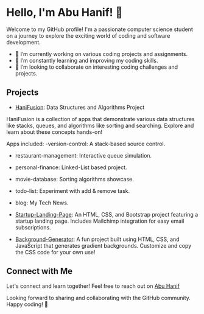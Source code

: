 # Hello, I'm Abu Hanif! 👋

Welcome to my GitHub profile! I'm a passionate computer science student on a journey to explore the exciting world of coding and software development.

- 🔭 I’m currently working on various coding projects and assignments.
- 🌱 I’m constantly learning and improving my coding skills.
- 🤝 I’m looking to collaborate on interesting coding challenges and projects.

## Projects

- [HaniFusion](https://github.com/hnhanif/HaniFusion): Data Structures and Algorithms Project

HaniFusion is a collection of apps that demonstrate various data structures like stacks, queues, and algorithms like sorting and searching. Explore and learn about these concepts hands-on!

Apps included:
  -version-control: A stack-based source control.
  - restaurant-management: Interactive queue simulation.
  - personal-finance: Linked-List based project.
  - movie-database: Sorting algorithms showcase.
  - todo-list: Experiment with add & remove task.
  - blog: My Tech News.

- [Startup-Landing-Page](https://github.com/hnhanif/startup-of-the-year): An HTML, CSS, and Bootstrap project featuring a startup landing page. Includes Mailchimp integration for easy email subscriptions.
  
- [Background-Generator](https://github.com/hnhanif/background-generator): A fun project built using HTML, CSS, and JavaScript that generates gradient backgrounds. Customize and copy the CSS code for your own use!

## Connect with Me

Let's connect and learn together! Feel free to reach out on [Abu Hanif](https://www.linkedin.com/in/abu-hanif-4481241ba/)

Looking forward to sharing and collaborating with the GitHub community. Happy coding! 🚀

